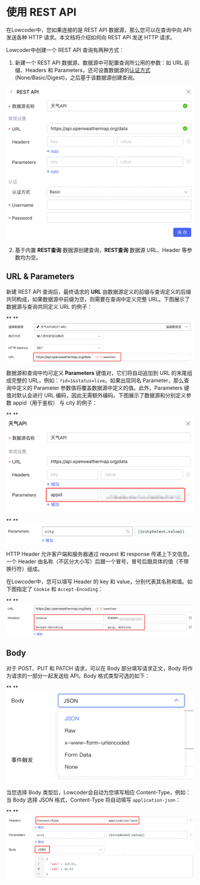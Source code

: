 # 使用 REST API

在Lowcoder中，您如果连接的是 REST API 数据源，那么您可以在查询中向 API 发送各种 HTTP 请求。本文档将介绍如何向 REST API 发送 HTTP 请求。

Lowcoder中创建一个 REST API 查询有两种方式：

1. 新建一个 REST API 数据源，数据源中可配置查询所公用的参数：如 URL 前缀、Headers 和 Parameters，还可设置数据源的[认证方式](https://majiang.co/docs/api/rest-api#%E8%AE%A4%E8%AF%81%E6%96%B9%E5%BC%8F) (None/Basic/Digest)，之后基于该数据源创建查询。

​![](assets/n1-20231002173506-7cyyhgg.png)​

2. 基于内置 **REST查询** 数据源创建查询，**REST查询** 数据源 URL、Header 等参数均为空。

## URL & Parameters

新建 REST API 查询后，最终请求的 **URL** 由数据源定义的前缀与查询定义的后缀共同构成，如果数据源中前缀为空，则需要在查询中定义完整 URL。下图展示了数据源与查询共同定义 URL 的例子：

**       **![URL](assets/URL-20231002173506-w17y43r.png "URL")[           ](https://majiang.co/static/7b7d51a14efc9a9f5db5b4457c3d07c7/21b4d/URL.png)

数据源和查询中均可定义 **Parameters** 键值对，它们将自动追加到 URL 的末尾组成完整的 URL，例如：`?id=1&status=live`​。如果出现同名 Parameter，那么查询中定义的 Parameter 参数值将覆盖数据源中定义的值。此外，Parameters 键值对默认会进行 URL 编码，因此无需额外编码。下图展示了数据源和分别定义参数 appid（用于鉴权） 与 city 的例子：

**       **![parameters](assets/parameters-20231002173506-50v9rf6.png "parameters")[           ](https://majiang.co/static/81a482be62defc0a44c7569ca9f69a51/21b4d/parameters.png)

**       **![city](assets/city-20231002173506-lp2o0fh.png "city")[           ](https://majiang.co/static/208e5a0e1df0a4824410af49f9ca833b/21b4d/city.png)

HTTP Header 允许客户端和服务器通过 request 和 response 传递上下文信息。一个 Header 由名称（不区分大小写）后跟一个冒号，冒号后跟具体的值（不带换行符）组成。

在Lowcoder中，您可以填写 Header 的 key 和 value，分别代表其名称和值。如下图指定了 `Cookie`​ 和 `Accept-Encoding`​：

**       **![cookie](assets/cookie-20231002173506-yukio4k.png "cookie")[           ](https://majiang.co/static/b0f00ed7427bf1106ebb60ff91350d60/21b4d/cookie.png)

## Body

对于 POST、PUT 和 PATCH 请求，可以在 Body 部分填写请求正文，Body 将作为请求的一部分一起发送给 API。Body 格式类型可选的如下：

**       **![body](assets/body-20231002173506-c5f9dkv.png "body")[           ](https://majiang.co/static/d7a8db95cffc571ebd97aa71ff921ac7/84cc5/body.png)

当您选择 Body 类型后，Lowcoder会自动为您填写相应 Content-Type，例如：当 Body 选择 JSON 格式，Content-Type 将自动填写 `application-json`​：

**       **![body2](assets/body2-20231002173506-8vp3upk.png "body2")[           ](https://majiang.co/static/cb84f9e681b2acb1e4658d058501bbd6/21b4d/body2.png)

